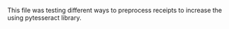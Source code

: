 This file was testing different ways to preprocess receipts to increase the  using pytesseract library. 
